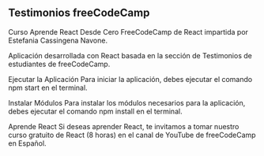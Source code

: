 ## Testimonios freeCodeCamp
Curso Aprende React Desde Cero FreeCodeCamp de React impartida por Estefania Cassingena Navone.

Aplicación desarrollada con React basada en la sección de Testimonios de estudiantes de freeCodeCamp.

Ejecutar la Aplicación
Para iniciar la aplicación, debes ejecutar el comando npm start en el terminal.

Instalar Módulos
Para instalar los módulos necesarios para la aplicación, debes ejecutar el comando npm install en el terminal.

Aprende React
Si deseas aprender React, te invitamos a tomar nuestro curso gratuito de React (8 horas) en el canal de YouTube de freeCodeCamp en Español.
